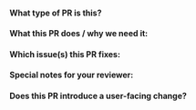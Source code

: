 <!--  Thanks for sending a pull request!

Please be aware that we're following the Kubernetes guidelines of contributing
to this project. This means that we have to use this mandatory template for all
of our pull requests.

Please also make sure you've read and understood our contributing guidelines
(https://github.com/cri-o/cri-o/blob/master/CONTRIBUTING.md) as well as ensuring
that all your commits are signed with `git commit -s`.

Here are some additional tips for you:

- If this is your first time, please read our contributor guidelines:
  https://git.k8s.io/community/contributors/guide#your-first-contribution and
  developer guide
  https://git.k8s.io/community/contributors/devel/development.md#development-guide
- Please label this pull request according to what type of issue you are
  addressing, especially if this is a release targeted pull request. For
  reference on required PR/issue labels, read here:
  https://git.k8s.io/community/contributors/devel/sig-release/release.md#issuepr-kind-label
- If you want *faster* PR reviews, read how:
  https://git.k8s.io/community/contributors/guide/pull-requests.md#best-practices-for-faster-reviews
- If the PR is unfinished, see how to mark it:
  https://git.k8s.io/community/contributors/guide/pull-requests.md#marking-unfinished-pull-requests
-->

#### What type of PR is this?

<!--
Uncomment only one `/kind <>` line, hit enter to put that in a new line, and
remove leading whitespace from that line:
-->

<!--
/kind api-change
/kind bug
/kind ci
/kind cleanup
/kind dependency-change
/kind deprecation
/kind design
/kind documentation
/kind failing-test
/kind feature
/kind flake
/kind other
-->

#### What this PR does / why we need it:

#### Which issue(s) this PR fixes:

<!--
Automatically closes linked issue when PR is merged.
Usage: `Fixes #<issue number>`, or `Fixes (paste link of issue)`.
-->

<!--
Fixes #
or
None
-->

#### Special notes for your reviewer:

#### Does this PR introduce a user-facing change?

<!--
If no, just write `None` in the release-note block below. If yes, a release note
is required: Enter your extended release note in the block below. If the PR
requires additional action from users switching to the new release, include the
string "action required".

For more information on release notes see:
https://git.k8s.io/community/contributors/guide/release-notes.md
-->

```release-note

```
